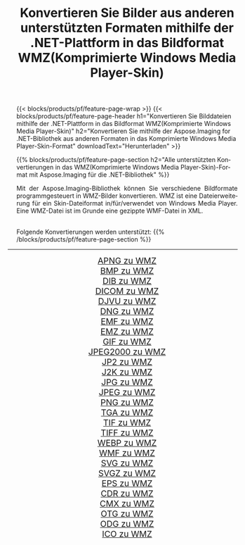 ﻿---
title: Konvertieren Sie Bilder aus anderen unterstützten Formaten mithilfe der .NET-Plattform in das Bildformat WMZ(Komprimierte Windows Media Player-Skin) 
weight: 3920
url: /de/net/conversion/to/wmz/ 
lang: de
langdirlevel: 2
locales: zh-hans,ja,it,ru,de,es,fr,nl,id,lt,pl,pt,vi,tr,ko,zh-hant,ar,hi,th,sv,cs,uk,he
description: Mit Aspose.Imaging für die .NET-Bibliothek ist es einfach, von anderen unterstützten Bildformaten in WMZ(Komprimierte Windows Media Player-Skin) zu konvertieren
---

{{< blocks/products/pf/feature-page-wrap >}}
{{< blocks/products/pf/feature-page-header h1="Konvertieren Sie Bilddateien mithilfe der .NET-Plattform in das Bildformat WMZ(Komprimierte Windows Media Player-Skin)" h2="Konvertieren Sie mithilfe der Aspose.Imaging for .NET-Bibliothek aus anderen Formaten in das Komprimierte Windows Media Player-Skin-Format" downloadText="Herunterladen" >}}


{{% blocks/products/pf/feature-page-section  h2="Alle unterstützten Konvertierungen in das WMZ(Komprimierte Windows Media Player-Skin)-Format mit Aspose.Imaging für die .NET-Bibliothek" %}}
<p align=justify>Mit der Aspose.Imaging-Bibliothek können Sie verschiedene Bildformate programmgesteuert in WMZ-Bilder konvertieren. WMZ ist eine Dateierweiterung für ein Skin-Dateiformat in/für/verwendet von Windows Media Player. Eine WMZ-Datei ist im Grunde eine gezippte WMF-Datei in XML.</p>
<br/>
Folgende Konvertierungen werden unterstützt:
{{% /blocks/products/pf/feature-page-section %}}
<div class="container-fluid productfamilypage bg-gray">
    <div class="convertypes bg-gray agp-content section">
        <div class="container">
		<hr style="margin-left:-20px;"/>
		<div class="row other-converters" style="gap: 10px;font-size: 19px;text-align:center;">
		    <div class='col-md-2 other-converter remove-lp remove-rp'><a href="/imaging/de/net/conversion/apng-to-wmz/" style="padding:15px;">APNG zu WMZ</a></div>
<div class='col-md-2 other-converter remove-lp remove-rp'><a href="/imaging/de/net/conversion/bmp-to-wmz/" style="padding:15px;">BMP zu WMZ</a></div>
<div class='col-md-2 other-converter remove-lp remove-rp'><a href="/imaging/de/net/conversion/dib-to-wmz/" style="padding:15px;">DIB zu WMZ</a></div>
<div class='col-md-2 other-converter remove-lp remove-rp'><a href="/imaging/de/net/conversion/dicom-to-wmz/" style="padding:15px;">DICOM zu WMZ</a></div>
<div class='col-md-2 other-converter remove-lp remove-rp'><a href="/imaging/de/net/conversion/djvu-to-wmz/" style="padding:15px;">DJVU zu WMZ</a></div>
<div class='col-md-2 other-converter remove-lp remove-rp'><a href="/imaging/de/net/conversion/dng-to-wmz/" style="padding:15px;">DNG zu WMZ</a></div>
<div class='col-md-2 other-converter remove-lp remove-rp'><a href="/imaging/de/net/conversion/emf-to-wmz/" style="padding:15px;">EMF zu WMZ</a></div>
<div class='col-md-2 other-converter remove-lp remove-rp'><a href="/imaging/de/net/conversion/emz-to-wmz/" style="padding:15px;">EMZ zu WMZ</a></div>
<div class='col-md-2 other-converter remove-lp remove-rp'><a href="/imaging/de/net/conversion/gif-to-wmz/" style="padding:15px;">GIF zu WMZ</a></div>
<div class='col-md-2 other-converter remove-lp remove-rp'><a href="/imaging/de/net/conversion/jpeg2000-to-wmz/" style="padding:15px;">JPEG2000 zu WMZ</a></div>
<div class='col-md-2 other-converter remove-lp remove-rp'><a href="/imaging/de/net/conversion/jp2-to-wmz/" style="padding:15px;">JP2 zu WMZ</a></div>
<div class='col-md-2 other-converter remove-lp remove-rp'><a href="/imaging/de/net/conversion/j2k-to-wmz/" style="padding:15px;">J2K zu WMZ</a></div>
<div class='col-md-2 other-converter remove-lp remove-rp'><a href="/imaging/de/net/conversion/jpg-to-wmz/" style="padding:15px;">JPG zu WMZ</a></div>
<div class='col-md-2 other-converter remove-lp remove-rp'><a href="/imaging/de/net/conversion/jpeg-to-wmz/" style="padding:15px;">JPEG zu WMZ</a></div>
<div class='col-md-2 other-converter remove-lp remove-rp'><a href="/imaging/de/net/conversion/png-to-wmz/" style="padding:15px;">PNG zu WMZ</a></div>
<div class='col-md-2 other-converter remove-lp remove-rp'><a href="/imaging/de/net/conversion/tga-to-wmz/" style="padding:15px;">TGA zu WMZ</a></div>
<div class='col-md-2 other-converter remove-lp remove-rp'><a href="/imaging/de/net/conversion/tif-to-wmz/" style="padding:15px;">TIF zu WMZ</a></div>
<div class='col-md-2 other-converter remove-lp remove-rp'><a href="/imaging/de/net/conversion/tiff-to-wmz/" style="padding:15px;">TIFF zu WMZ</a></div>
<div class='col-md-2 other-converter remove-lp remove-rp'><a href="/imaging/de/net/conversion/webp-to-wmz/" style="padding:15px;">WEBP zu WMZ</a></div>
<div class='col-md-2 other-converter remove-lp remove-rp'><a href="/imaging/de/net/conversion/wmf-to-wmz/" style="padding:15px;">WMF zu WMZ</a></div>
<div class='col-md-2 other-converter remove-lp remove-rp'><a href="/imaging/de/net/conversion/svg-to-wmz/" style="padding:15px;">SVG zu WMZ</a></div>
<div class='col-md-2 other-converter remove-lp remove-rp'><a href="/imaging/de/net/conversion/svgz-to-wmz/" style="padding:15px;">SVGZ zu WMZ</a></div>
<div class='col-md-2 other-converter remove-lp remove-rp'><a href="/imaging/de/net/conversion/eps-to-wmz/" style="padding:15px;">EPS zu WMZ</a></div>
<div class='col-md-2 other-converter remove-lp remove-rp'><a href="/imaging/de/net/conversion/cdr-to-wmz/" style="padding:15px;">CDR zu WMZ</a></div>
<div class='col-md-2 other-converter remove-lp remove-rp'><a href="/imaging/de/net/conversion/cmx-to-wmz/" style="padding:15px;">CMX zu WMZ</a></div>
<div class='col-md-2 other-converter remove-lp remove-rp'><a href="/imaging/de/net/conversion/otg-to-wmz/" style="padding:15px;">OTG zu WMZ</a></div>
<div class='col-md-2 other-converter remove-lp remove-rp'><a href="/imaging/de/net/conversion/odg-to-wmz/" style="padding:15px;">ODG zu WMZ</a></div>
<div class='col-md-2 other-converter remove-lp remove-rp'><a href="/imaging/de/net/conversion/ico-to-wmz/" style="padding:15px;">ICO zu WMZ</a></div>
                </div>
        </div>
    </div>
</div>
<br/>

